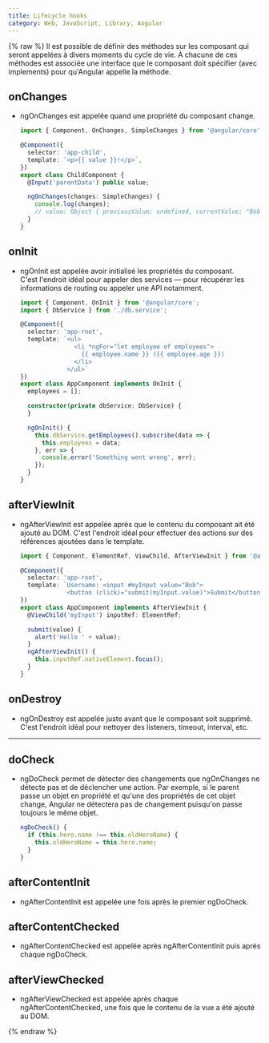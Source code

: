 ```yaml
---
title: Lifecycle hooks
category: Web, JavaScript, Library, Angular
---
```


{% raw %}
Il est possible de définir des méthodes sur les composant qui seront appelées à divers moments du cycle de vie. À chacune de ces méthodes est associée une interface que le composant doit spécifier (avec implements) pour qu'Angular appelle la méthode.

## onChanges

* ngOnChanges est appelée quand une propriété du composant change.

  ``` ts
  import { Component, OnChanges, SimpleChanges } from '@angular/core';

  @Component({
    selector: 'app-child',
    template: `<p>{{ value }}!</p>`,
  })
  export class ChildComponent {
    @Input('parentData') public value;

    ngOnChanges(changes: SimpleChanges) {
      console.log(changes);
      // value: Object { previousValue: undefined, currentValue: "Bob", firstChange: true }
    }
  }
  ```

## onInit

* ngOnInit est appelée avoir initialisé les propriétés du composant.  
  C'est l'endroit idéal pour appeler des services — pour récupérer les informations de routing ou appeler une API notamment.

  ``` ts
  import { Component, OnInit } from '@angular/core';
  import { DbService } from './db.service';

  @Component({
    selector: 'app-root',
    template: `<ul>
                 <li *ngFor="let employee of employees">
                   {{ employee.name }} ({{ employee.age }})
                 </li>
               </ul>`
  })
  export class AppComponent implements OnInit {
    employees = [];

    constructor(private dbService: DbService) {
    }

    ngOnInit() {
      this.dbService.getEmployees().subscribe(data => {
        this.employees = data;
      }, err => {
        console.error('Something went wrong', err);
      });
    }
  }
  ```

## afterViewInit

* ngAfterViewInit est appelée après que le contenu du composant ait été ajouté au DOM. C'est l'endroit idéal pour effectuer des actions sur des références ajoutées dans le template.

  ``` ts
  import { Component, ElementRef, ViewChild, AfterViewInit } from '@angular/core';

  @Component({
    selector: 'app-root',
    template: `Username: <input #myInput value="Bob">
               <button (click)="submit(myInput.value)">Submit</button>`
  })
  export class AppComponent implements AfterViewInit {
    @ViewChild('myInput') inputRef: ElementRef;

    submit(value) {
      alert('Hello ' + value);
    }
    ngAfterViewInit() {
      this.inputRef.nativeElement.focus();
    }
  }
  ```

## onDestroy

* ngOnDestroy est appelée juste avant que le composant soit supprimé. C'est l'endroit idéal pour nettoyer des listeners, timeout, interval, etc.

---

## doCheck

* ngDoCheck permet de détecter des changements que ngOnChanges ne détecte pas et de déclencher une action.
  Par exemple, si le parent passe un objet en propriété et qu'une des propriétés de cet objet change, Angular ne détectera pas de changement puisqu'on passe toujours le même objet.

  ``` ts
  ngDoCheck() {
    if (this.hero.name !== this.oldHeroName) {
      this.oldHeroName = this.hero.name;
    }
  }
  ```

## afterContentInit

* ngAfterContentInit est appelée une fois après le premier ngDoCheck.

## afterContentChecked

* ngAfterContentChecked est appelée après ngAfterContentInit puis après chaque ngDoCheck.

## afterViewChecked

* ngAfterViewChecked est appelée après chaque ngAfterContentChecked, une fois que le contenu de la vue a été ajouté au DOM.

{% endraw %}